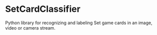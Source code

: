 # SetCardClassifier
Python library for recognizing and labeling Set game cards in an image, video or camera stream.
